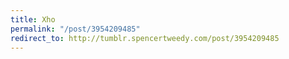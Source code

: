 ```yaml
---
title: Xho
permalink: "/post/3954209485"
redirect_to: http://tumblr.spencertweedy.com/post/3954209485
---
```


